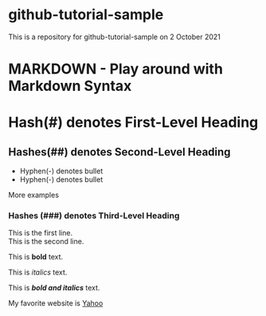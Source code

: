 # github-tutorial-sample
This is a repository for github-tutorial-sample on 2 October 2021


# MARKDOWN - Play around with Markdown Syntax

# Hash(#) denotes First-Level Heading
## Hashes(##) denotes Second-Level Heading

- Hyphen(-) denotes bullet
- Hyphen(-) denotes bullet

More examples

### Hashes (###) denotes Third-Level Heading

This is the first line.  
This is the second line.

This is **bold** text.

This is *italics* text.

This is ***bold and italics*** text.

My favorite website is [Yahoo](www.yahoo.com)
